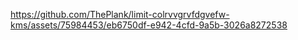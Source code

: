 https://github.com/ThePlank/limit-colrvvgrvfdgvefw-kms/assets/75984453/eb6750df-e942-4cfd-9a5b-3026a8272538

